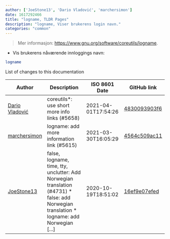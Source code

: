 ```yaml
---
author: ['JoeStone13', 'Dario Vladović', 'marchersimon']
date: 1617292466
title: "logname, TLDR Pages"
description: "logname, Viser brukerens login navn."
categories: "common"
---
```

> Mer informasjon: <https://www.gnu.org/software/coreutils/logname>.

- Vis brukerens nåværende innloggings navn:

```bash
logname
```
List of changes to this documentation


Author | Description | ISO 8601 Date | GitHub link
------|-----|-----|-----
[Dario Vladović](mailto:d.vladimyr@gmail.com) | coreutils*: use short more info links (#5658) | 2021-04-01T17:54:26 | [4830093903f6](https://github.com/tldr-pages/tldr/commit/4830093903f66ccf3ebbc2ecf477286e45edac59)
[marchersimon](mailto:50295997+marchersimon@users.noreply.github.com) | logname: add more information link (#5615) | 2021-03-30T16:05:29 | [4564c509ac11](https://github.com/tldr-pages/tldr/commit/4564c509ac11abcf4429131ec35e123a9ff29909)
[JoeStone13](mailto:jostein_97@hotmail.com) | false, logname, time, tty, unclutter: Add Norwegian translation (#4731) * false: add Norwegian translation * logname: add Norwegian [...] | 2020-10-19T18:51:02 | [16ef9e07efed](https://github.com/tldr-pages/tldr/commit/16ef9e07efeda6393c9f318d85b1f5733b2bef90)

